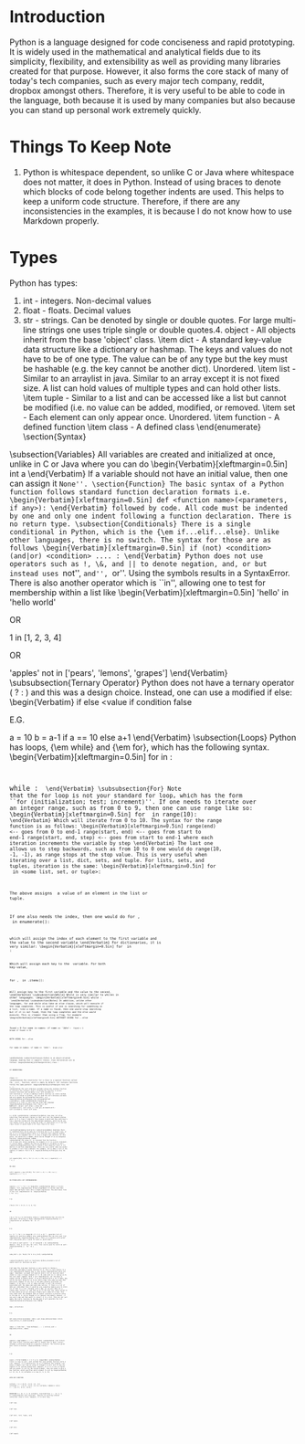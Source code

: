 # Introduction
Python is a language designed for code conciseness and rapid prototyping. It is widely used in the mathematical and analytical fields due to its simplicity, flexibility, and extensibility as well as providing many libraries created for that purpose. However, it also forms the core stack of many of today's tech companies, such as every major tech company, reddit, dropbox amongst others. Therefore, it is very useful to be able to code in the language, both because it is used by many companies but also because you can stand up personal work extremely quickly.
# Things To Keep Note
1. Python is whitespace dependent, so unlike C or Java where whitespace does not matter, it does in Python. Instead of using braces to denote which blocks of code belong together indents are used. This helps to keep a uniform code structure. Therefore, if there are any inconsistencies in the examples, it is because I do not know how to use Markdown properly. 

# Types
Python has types:

1. int - integers. Non-decimal values
2. float - floats. Decimal values
3. str - strings. Can be denoted by single or double quotes. For large multi-line strings one uses triple single or double quotes.4. object - All objects inherit from the base 'object' class.
       \item dict - A standard key-value data structure like a dictionary or hashmap. The keys and values do not have to be of one type. The value can be of any type but the key must be hashable (e.g. the key cannot be another dict). Unordered.
       \item list - Similar to an arraylist in java. Similar to an array except it is not fixed size. A list can hold values of multiple types and can hold other lists.
       \item tuple - Similar to a list and can be accessed like a list but cannot be modified (i.e. no value can be added, modified, or removed.
       \item set - Each element can only appear once. Unordered.
       \item function - A defined function
       \item class - A defined class
    \end{enumerate}
\section{Syntax}

\subsection{Variables}
All variables are created and initialized at once, unlike in C or Java where you can do
\begin{Verbatim}[xleftmargin=0.5in]
	int a
\end{Verbatim}
If a variable should not have an initial value, then one can assign it ``None''.
\section{Function}
The basic syntax of a Python function follows standard function declaration formats i.e.
\begin{Verbatim}[xleftmargin=0.5in]
def <function name>(<parameters, if any>):
\end{Verbatim}
followed by code. All code must be indented by one and only one indent following a function declaration. There is no return type.
\subsection{Conditionals}
There is a single conditional in Python, which is the {\em if...elif...else}. Unlike other languages, there is no switch. The syntax
for those are as follows \begin{Verbatim}[xleftmargin=0.5in]
if (not) <condition> (and|or) <condition> .... :
\end{Verbatim}
Python does not use operators such as !, \&, and || to denote negation, and, or but instead uses ``not'', ``and'', ``or''. Using the
symbols results in a SyntaxError. There is also another operator which is ``in'', allowing one to test for membership within a list like \begin{Verbatim}[xleftmargin=0.5in]
'hello' in 'hello world'

OR

1 in [1, 2, 3, 4]

OR

'apples' not in ['pears', 'lemons', 'grapes']
\end{Verbatim}
\subsubsection{Ternary Operator}
Python does not have a ternary operator (<condition> ? <execute if true> : <execute if false>) and this was a design choice.
Instead, one can use a modified if else:
\begin{Verbatim}
<value if condition true> if <condition> else <value if condition false

E.G.

a = 10
b = a-1 if a == 10 else a+1
\end{Verbatim}
\subsection{Loops}
Python has loops, {\em while} and {\em for}, which has the following syntax.
\begin{Verbatim}[xleftmargin=0.5in]
for <variables> in <collection>:
	<code>
    
while <conditions>:
	<code>
\end{Verbatim}
\subsubsection{For}
Note that the for loop is not your standard for loop, which has the form ``for (initialization; test; increment)''. If one needs to
iterate over an integer range, such as from 0 to 9, then one can use range like so:
\begin{Verbatim}[xleftmargin=0.5in]
for <variable> in range(10):
	<code>
\end{Verbatim}
Which will iterate from 0 to 10. The syntax for the range function is as follows:
\begin{Verbatim}[xleftmargin=0.5in]
range(end) <-- goes from 0 to end-1
range(start, end) <-- goes from start to end-1
range(start, end, step) <-- goes from start to end-1 where
	each iteration increments the variable by step
\end{Verbatim}
The last one allows us to step backwards, such as from 10 to 0 one would do range(10, -1, -1), as range stops at the stop value.
This is very useful when iterating over a list, dict, sets, and tuple. For lists, sets, and tuples, iteration is the same:
\begin{Verbatim}[xleftmargin=0.5in]
for <variable> in <some list, set, or tuple>:
	<code>
    
The above assigns <variable> a value of an element in the list or tuple.

If one also needs the index, then one would do
for <index-variable>, <value-variable> in enumerate(<some-list-set-or-tuple>):
	<code>
    
which will assign the index of each element to
the first variable and the value to the second variable
\end{Verbatim}
For dictionaries, it is very similar:
\begin{Verbatim}[xleftmargin=0.5in]
for <key> in <some-dict>:
	<code>
    
Which will assign each key to the <key> variable.
For both key-value,

for <key>, <value> in <some-dict>.items():
	<code>
    
Will assign key to the first variable and the value to the second.
\end{Verbatim}
\subsubsection{While}
While is very similar to whiles in other languages.
\begin{Verbatim}[xleftmargin=0.5in]
while <conditions>:
	<code>
\end{Verbatim}
\subsubsection{Notes}
In addition, unlike other languages, for and while also take an else clause, which will execute if the loop completes. This is
useful if one is searching for something in a list, like a name. If a name is found, then one would stop searching but if it
is not found, then the loop completes and the else would execute. This is cleaner than using a flag, for example
\begin{Verbatim}[xleftmargin=0.5in]
WITHOUT USING for...else

found = 0
for name in names:
	if name == 'John':
    	<code>
        found = 1
        break
if found == 0:
	<name not found code>
<other code>

WITH USING for...else

for name in names:
	if name == 'John':
    	<code>
        break
else:
	<name not found code>
<other code>

\end{Verbatim}
\subsection{Classes}
Python is an object-oriented language, meaning that it supports classes. Class declarations are as follows:
\begin{Verbatim}[xleftmargin=0.5in]
class <class name>:
	<functions>
    
IF INHERITING:

class <class name>(<classes inherited from>):
	<functions>
\end{Verbatim}
The constructor for a class is a special function called the \_\_init\_\_ function, which is empty by default. All instance functions
follow the same pattern:
\begin{Verbatim}[xleftmargin=.5in]
def <function name>(<self-reference-variable>, <variables>):
	<code>
\end{Verbatim}
The self-reference variable allows the instance function to reference the instance itself, allowing the function to access
instance functions and variables (e.g. self.variable or self.function()). If one is making a static function (or static method, as it is so called in Python), one not need
the self-reference-variable and also append the @classmethod decorator, e.g.
\begin{Verbatim}[xleftmargin=.5in]
@classmethod
def <function-name>(<variables):
	<code
\end{Verbatim}
Creating an instance of a class is just like any other OOP language:
\begin{Verbatim}[xleftmargin=.5in]
class A:
	def __init__(self, value):
    	self.value = value
    def increment(self):
    	self.value += 1
    def get_increment(self):
    	self.increment()
        return self.value
        
a = A(10)
\end{Verbatim}
\subsubsection{Notes}
Java does not allow inheriting from multiple classes as that runs into the diamond problem, which is if a class C inherits from
classes A and B and they each have a foo() function inside with the same method signature, which one do you run? Python solves
this by using the order of inheritence so if one did class C(A,B) it would check A for foo() then B for foo().

\section{Programming Constructs}
\subsection{Lambdas}
Sometimes there is something that can be done by a function but it is a single line, or one is in a situation where there is
a function that requires another function as an argument but it is only a single-line function. At this point, one would use
a lambda, which can be thought of as an anonymous function:
\begin{verbatim}
lambda <variables>: <expression>
\end{verbatim}
The value of <expression> is returned from the function (if it does not return anything, for example if it is a print statement,
it returns None). Lambdas can also be assigned to variables as well.
\subsection{Comprehensions}
One of Python's most powerful tools is its ability to perform comprehensions. These are very useful when one wishes to produce
a list from a dataset. For example, let us make a list of the squares of numbers from 0 to 9.
\begin{Verbatim}[xleftmargin=.5in]
IN C99:

int squares[10];
int i;
for (i = 0; i < 10; i++) {
	squares[i] = i * i;
}

IN JAVA

int[] squares = new int[10];
for (int i = 0; i < 10; i++) {
	squares[i] = i * i;
}

IN PYTHON WITH LIST COMPREHENSIONS

squares = [i * i for i in range(10)]
\end{Verbatim}
While a trivial example, list comprehensions allows programmers to shrink code that would take multiple lines into a single expression. The most basic form of the list comprehension is:
\begin{verbatim}
[<expression with variable> for <variable> in <collection>]

e.g.

[foo(i) for i in [1, 2, 3, 4, 5]]

OR

[(k,v) for k,v in dictionary.items()]
\end{verbatim}
One can also do some basic filtering in these comprehensions
\begin{verbatim}
a = [<expression w/ variable> for <variable> in <collection> if <condition>]

E.G.

a = [i * i for i in range(10) if i % 2 == 0]
	^-- generate list of squares for positive numbers only
\end{verbatim}
One can also nest list comprehensions
\begin{verbatim}
sent = "This is a sentence with words"
sent_long_words_only = [word for word in [word.lower() \
	for word in sent.split(' ')] if len(word) > 4]
\end{verbatim}
However, this is not only for lists. This can be used for dicts as well:
\begin{verbatim}
{<key>: <value> for <variables> in <collection>}
E.G.

some_dict = {k: foo(k) for k in a_list}
\end{verbatim}

\subsection{Useful built-in functions}
Python provided a lot of useful built-in functions as well.

{\bf map} The {\em map} function is very useful in taking a collection and apply a given function to it. This is very similar
to a list comprehension however map is lazy unlike comprehensions which are eager. Sometimes, we might not need an entire list
at once but small chunks or even a single element of it, do some work on it, and go on to the next small segment. With a list
comprehension, all the data is always stored in memory which, if we are dealing with a lot of data, may not be the best thing
for us to do. With a map, only when we need that particular segment of the list is the data actually processed. For example,
if we have a list of names and want to pull the accounts associated with the names and send some notices, if there is a lot
of data per individual then it would be very expensive memory-wise to store all of that in a list. Instead, with a map, we can
pull data for a single name, process it, and then go on to the next one, which allows us to save space as we are storing a single
user's data at a time. This also comes with the drawback that we cannot reference a previous value in the map as it can be thought
of as removed from memory. However, if one uses a map and then wants to convert it to a list, then one can just apply the list()
function to the map and it will generate the list.
\begin{Verbatim}[xleftmargin=.5in]
SYNTAX

map(<function name or lambda>, collection)

E.G.

def send_notices(username):
	data = get_large_data(username)
    return send_notices_if_condition(data)
    
names = ['John Doe', 'Jane Hathaway', ... ]
notices_sent = map(send_notices, names)

OR

squares = map(lambda i: i * i, range(10))
\end{Verbatim}
{\bf filter} The {\em filter} function does what it sounds like it does: filters through a collection based on a specific criteria.
The function given must return a boolean.
\begin{verbatim}
filter(<test function>, <collection>)

e.g.

evens = filter(lambda i: i % 2 == 0, range(100))
\end{verbatim}
filter is lazy as well.
{\bf sorted} The {\em sorted} function sorts a list. However, it is destructive, as in it modifies the original list. Given a simple
list like an array of integers it will sort it how one expects it to (unlike Javascript). However, if it is a list of tuples and one
wishes to sort by the second element, then one needs to give a key function, which specifies which element to sort by
\begin{verbatim}
a = [1, 11, 3, 4]
sorted(a)
a is now [1, 3, 4, 11]

WITH KEY FUNCTION

sorted(<collection>, <key function>)
a = [(3,2), (1,1), (4, -1)]
sorted(a) <--- [(1,1), (3,2), (4,-1)]
sorted(a, lambda k: k[1]) <--- [(4,-1), (1,1), (3,2)]

REVERSING
a = [4, 2, 3, 1]
sorted(a, reversed=True) <--- [4, 3, 2, 1]
\end{verbatim}
{\bf reversed} - Reverse an existing ordered collection (like a list). However, it is also lazy.

{\bf zip}

{\bf len}

{\bf dict, list, tuple, set}

{\bf open}

{\bf dir}

{\bf super}
<!--stackedit_data:
eyJoaXN0b3J5IjpbMTg4MTQ5NzgxMSwtMTQ4MDU4NzkxLDQxNT
Y4ODM5OV19
-->